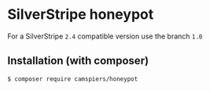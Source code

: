 # SilverStripe honeypot

For a SilverStripe `2.4` compatible version use the branch `1.0`

## Installation (with composer)

	$ composer require camspiers/honeypot
